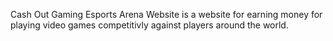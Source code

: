 Cash Out Gaming Esports Arena Website is a website for earning money for playing video games competitivly against players around the world.

